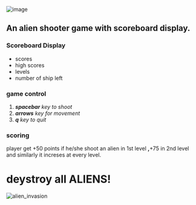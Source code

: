 ![image](https://user-images.githubusercontent.com/85242150/132992235-87fcecc9-9eb5-4bb1-ac1a-c4bb9236a322.png)

## An alien shooter game with scoreboard display.


### **Scoreboard Display**
- scores
- high scores
- levels
- number of ship left

### **game control**
1. _**spacebar** key to shoot_
2. _**arrows** key for movement_
3. _**q** key to quit_


### **scoring**
player get +50 points if he/she shoot an alien in 1st level **,**+75 in 2nd level and similarly it increses at every level. 

# deystroy all **ALIENS!**

![alien_invasion](https://user-images.githubusercontent.com/85242150/132993934-799b0b0e-9999-4364-a5ef-538e01e641b7.gif)
